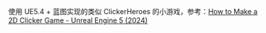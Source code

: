 使用 UE5.4 + 蓝图实现的类似 ClickerHeroes 的小游戏，参考：[How to Make a 2D Clicker Game - Unreal Engine 5 (2024)](https://www.udemy.com/course/make-a-2d-idle-clicker-game-unreal-engine-5-blueprint/?couponCode=NEWYEARCAREER)

